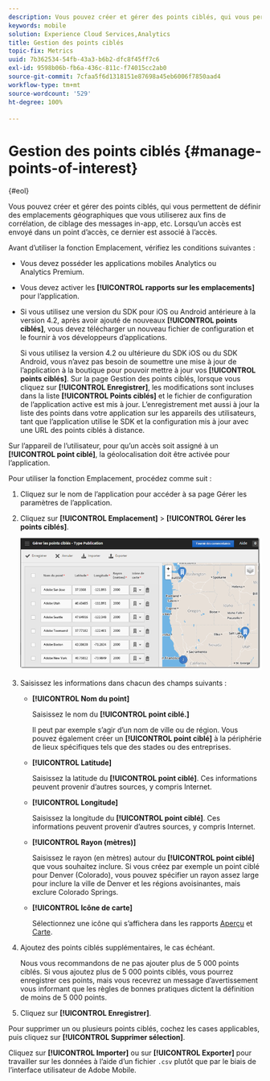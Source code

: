 ```yaml
---
description: Vous pouvez créer et gérer des points ciblés, qui vous permettent de définir des emplacements géographiques que vous utiliserez aux fins de corrélation, de ciblage des messages in-app, etc. Lorsqu’un accès est envoyé dans un point ciblé, celui-ci est rattaché à l’accès en question.
keywords: mobile
solution: Experience Cloud Services,Analytics
title: Gestion des points ciblés
topic-fix: Metrics
uuid: 7b362534-54fb-43a3-b6b2-dfc8f45ff7c6
exl-id: 9598b06b-fb6a-436c-811c-f74015cc2ab0
source-git-commit: 7cfaa5f6d1318151e87698a45eb6006f7850aad4
workflow-type: tm+mt
source-wordcount: '529'
ht-degree: 100%

---
```


# Gestion des points ciblés {#manage-points-of-interest}

{#eol}

Vous pouvez créer et gérer des points ciblés, qui vous permettent de définir des emplacements géographiques que vous utiliserez aux fins de corrélation, de ciblage des messages in-app, etc. Lorsqu’un accès est envoyé dans un point d’accès, ce dernier est associé à l’accès.

Avant d’utiliser la fonction Emplacement, vérifiez les conditions suivantes :

* Vous devez posséder les applications mobiles Analytics ou Analytics Premium.
* Vous devez activer les **[!UICONTROL rapports sur les emplacements]** pour l’application.
* Si vous utilisez une version du SDK pour iOS ou Android antérieure à la version 4.2, après avoir ajouté de nouveaux **[!UICONTROL points ciblés]**, vous devez télécharger un nouveau fichier de configuration et le fournir à vos développeurs d’applications.

   Si vous utilisez la version 4.2 ou ultérieure du SDK iOS ou du SDK Android, vous n’avez pas besoin de soumettre une mise à jour de l’application à la boutique pour pouvoir mettre à jour vos **[!UICONTROL points ciblés]**. Sur la page Gestion des points ciblés, lorsque vous cliquez sur **[!UICONTROL Enregistrer]**, les modifications sont incluses dans la liste **[!UICONTROL Points ciblés]** et le fichier de configuration de l’application active est mis à jour. L’enregistrement met aussi à jour la liste des points dans votre application sur les appareils des utilisateurs, tant que l’application utilise le SDK et la configuration mis à jour avec une URL des points ciblés à distance.

Sur l’appareil de l’utilisateur, pour qu’un accès soit assigné à un **[!UICONTROL point ciblé]**, la géolocalisation doit être activée pour l’application.

Pour utiliser la fonction Emplacement, procédez comme suit :

1. Cliquez sur le nom de l’application pour accéder à sa page Gérer les paramètres de l’application.
1. Cliquez sur **[!UICONTROL Emplacement]** > **[!UICONTROL Gérer les points ciblés]**.

   ![Résultat de l’étape](assets/poi.png)

1. Saisissez les informations dans chacun des champs suivants :

   * **[!UICONTROL Nom du point]**

      Saisissez le nom du **[!UICONTROL point ciblé.]**

      Il peut par exemple s’agir d’un nom de ville ou de région. Vous pouvez également créer un **[!UICONTROL point ciblé]** à la périphérie de lieux spécifiques tels que des stades ou des entreprises.

   * **[!UICONTROL Latitude]**

      Saisissez la latitude du **[!UICONTROL point ciblé]**. Ces informations peuvent provenir d’autres sources, y compris Internet.

   * **[!UICONTROL Longitude]**

      Saisissez la longitude du **[!UICONTROL point ciblé]**. Ces informations peuvent provenir d’autres sources, y compris Internet.

   * **[!UICONTROL Rayon (mètres)]**

      Saisissez le rayon (en mètres) autour du **[!UICONTROL point ciblé]** que vous souhaitez inclure. Si vous créez par exemple un point ciblé pour Denver (Colorado), vous pouvez spécifier un rayon assez large pour inclure la ville de Denver et les régions avoisinantes, mais exclure Colorado Springs.

   * **[!UICONTROL Icône de carte]**

      Sélectionnez une icône qui s’affichera dans les rapports [Aperçu](/help/using/location/c-location-overview.md) et [Carte](/help/using/location/c-map-points.md).

1. Ajoutez des points ciblés supplémentaires, le cas échéant.

   Nous vous recommandons de ne pas ajouter plus de 5 000 points ciblés. Si vous ajoutez plus de 5 000 points ciblés, vous pourrez enregistrer ces points, mais vous recevrez un message d’avertissement vous informant que les règles de bonnes pratiques dictent la définition de moins de 5 000 points.

1. Cliquez sur **[!UICONTROL Enregistrer]**.

Pour supprimer un ou plusieurs points ciblés, cochez les cases applicables, puis cliquez sur **[!UICONTROL Supprimer sélection]**.

Cliquez sur **[!UICONTROL Importer]** ou sur **[!UICONTROL Exporter]** pour travailler sur les données à l’aide d’un fichier `.csv` plutôt que par le biais de l’interface utilisateur de Adobe Mobile.
